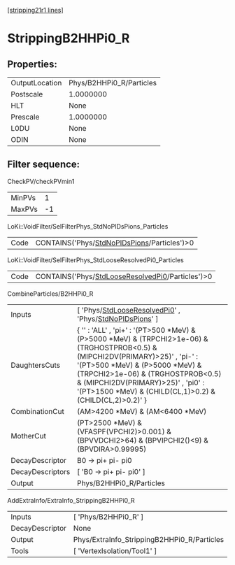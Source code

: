 [[stripping21r1 lines]](./stripping21r1-index)

# StrippingB2HHPi0_R

## Properties:

|                |                          |
|----------------|--------------------------|
| OutputLocation | Phys/B2HHPi0_R/Particles |
| Postscale      | 1.0000000                |
| HLT            | None                     |
| Prescale       | 1.0000000                |
| L0DU           | None                     |
| ODIN           | None                     |

## Filter sequence:

CheckPV/checkPVmin1

|        |     |
|--------|-----|
| MinPVs | 1   |
| MaxPVs | -1  |

LoKi::VoidFilter/SelFilterPhys_StdNoPIDsPions_Particles

|      |                                                                                                |
|------|------------------------------------------------------------------------------------------------|
| Code | CONTAINS('Phys/[StdNoPIDsPions](./stripping21r1-commonparticles-stdnopidspions)/Particles')\>0 |

LoKi::VoidFilter/SelFilterPhys_StdLooseResolvedPi0_Particles

|      |                                                                                                          |
|------|----------------------------------------------------------------------------------------------------------|
| Code | CONTAINS('Phys/[StdLooseResolvedPi0](./stripping21r1-commonparticles-stdlooseresolvedpi0)/Particles')\>0 |

CombineParticles/B2HHPi0_R

|                  |                                                                                                                                                                                                                                                                                                                         |
|------------------|-------------------------------------------------------------------------------------------------------------------------------------------------------------------------------------------------------------------------------------------------------------------------------------------------------------------------|
| Inputs           | [ 'Phys/[StdLooseResolvedPi0](./stripping21r1-commonparticles-stdlooseresolvedpi0)' , 'Phys/[StdNoPIDsPions](./stripping21r1-commonparticles-stdnopidspions)' ]                                                                                                                                                       |
| DaughtersCuts    | { '' : 'ALL' , 'pi+' : '(PT\>500 \*MeV) & (P\>5000 \*MeV) & (TRPCHI2\>1e-06) & (TRGHOSTPROB\<0.5) & (MIPCHI2DV(PRIMARY)\>25)' , 'pi-' : '(PT\>500 \*MeV) & (P\>5000 \*MeV) & (TRPCHI2\>1e-06) & (TRGHOSTPROB\<0.5) & (MIPCHI2DV(PRIMARY)\>25)' , 'pi0' : '(PT\>1500 \*MeV) & (CHILD(CL,1)\>0.2) & (CHILD(CL,2)\>0.2)' } |
| CombinationCut   | (AM\>4200 \*MeV) & (AM\<6400 \*MeV)                                                                                                                                                                                                                                                                                     |
| MotherCut        | (PT\>2500 \*MeV) & (VFASPF(VPCHI2)\>0.001) & (BPVVDCHI2\>64) & (BPVIPCHI2()\<9) & (BPVDIRA\>0.99995)                                                                                                                                                                                                                    |
| DecayDescriptor  | B0 -\> pi+ pi- pi0                                                                                                                                                                                                                                                                                                      |
| DecayDescriptors | [ 'B0 -\> pi+ pi- pi0' ]                                                                                                                                                                                                                                                                                              |
| Output           | Phys/B2HHPi0_R/Particles                                                                                                                                                                                                                                                                                                |

AddExtraInfo/ExtraInfo_StrippingB2HHPi0_R

|                 |                                             |
|-----------------|---------------------------------------------|
| Inputs          | [ 'Phys/B2HHPi0_R' ]                      |
| DecayDescriptor | None                                        |
| Output          | Phys/ExtraInfo_StrippingB2HHPi0_R/Particles |
| Tools           | [ 'VertexIsolation/Tool1' ]               |
